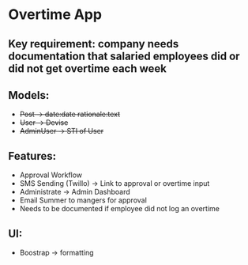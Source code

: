 # Overtime App

## Key requirement: company needs documentation that salaried employees did or did not get overtime each week

## Models:
- ~~Post -> date:date rationale:text~~
- ~~User -> Devise~~
- ~~AdminUser -> STI of User~~

## Features:
- Approval Workflow
- SMS Sending (Twillo) -> Link to approval or overtime input
- Administrate -> Admin Dashboard
- Email Summer to mangers for approval
- Needs to be documented if employee did not log an overtime

## UI:
- Boostrap -> formatting

